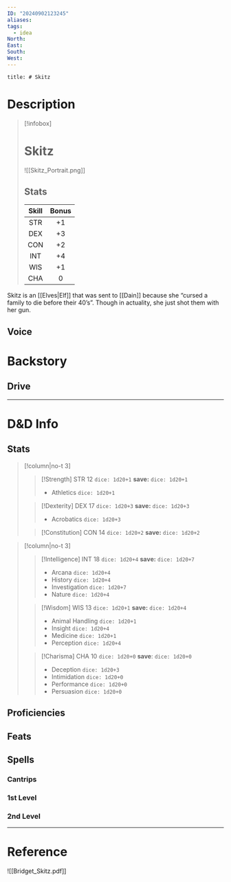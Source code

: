 ```yaml
---
ID: "20240902123245"
aliases: 
tags:
  - idea
North: 
East: 
South: 
West:
---
```

```toc
title: # Skitz
```

# Description

>[!infobox]
># Skitz
>![[Skitz_Portrait.png]]
>## Stats
> | Skill | Bonus | 
> | :-: | :-: |
> | STR | +1 |
> | DEX | +3 |
> | CON | +2 |
> | INT | +4 |
> | WIS | +1 |
> | CHA | 0 |

Skitz is an [[Elves|Elf]] that was sent to [[Dain]] because she “cursed a family to die before their 40’s”. Though in actuality, she just shot them with her gun.

## Voice



# Backstory



## Drive



---

# D&D Info

## Stats

>[!column|no-t 3]
>>[!Strength] STR 12  `dice: 1d20+1` 
>> **save:** `dice: 1d20+1`
>> - Athletics `dice: 1d20+1`
> 
>>[!Dexterity] DEX 17 `dice: 1d20+3` 
>>**save:** `dice: 1d20+3`
>>- Acrobatics `dice: 1d20+3`
>
>>[!Constitution] CON 14 `dice: 1d20+2`
>>**save:** `dice: 1d20+2`

>[!column|no-t 3]
>>[!Intelligence] INT 18 `dice: 1d20+4`
>>**save:** `dice: 1d20+7`
>>- Arcana `dice: 1d20+4`
>>- History `dice: 1d20+4`
>>- Investigation `dice: 1d20+7`
>>- Nature `dice: 1d20+4`
>
>>[!Wisdom] WIS 13 `dice: 1d20+1`
>>**save:** `dice: 1d20+4`
>>- Animal Handling `dice: 1d20+1`
>>- Insight `dice: 1d20+4`
>>- Medicine `dice: 1d20+1`
>>- Perception `dice: 1d20+4`
>
>>[!Charisma] CHA 10 `dice: 1d20+0`
>>**save**: `dice: 1d20+0`
>>- Deception `dice: 1d20+3`
>>- Intimidation `dice: 1d20+0`
>>- Performance `dice: 1d20+0`
>>- Persuasion `dice: 1d20+0`

## Proficiencies
## Feats
## Spells
### Cantrips
### 1st Level
### 2nd Level
---

# Reference

![[Bridget_Skitz.pdf]]
